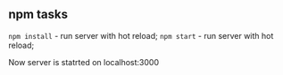 ## npm tasks

`npm install` - run server with hot reload;
`npm start` - run server with hot reload;

Now server is statrted on localhost:3000
